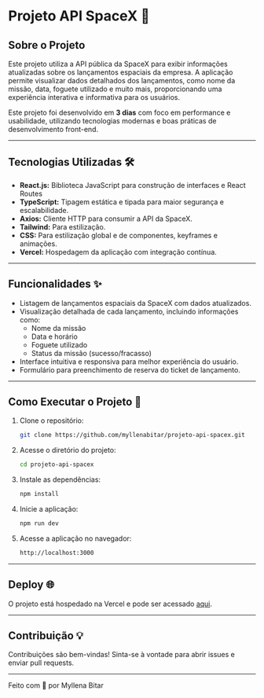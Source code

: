 # Projeto API SpaceX 🚀

## Sobre o Projeto
Este projeto utiliza a API pública da SpaceX para exibir informações atualizadas sobre os lançamentos espaciais da empresa. A aplicação permite visualizar dados detalhados dos lançamentos, como nome da missão, data, foguete utilizado e muito mais, proporcionando uma experiência interativa e informativa para os usuários.

Este projeto foi desenvolvido em **3 dias** com foco em performance e usabilidade, utilizando tecnologias modernas e boas práticas de desenvolvimento front-end.

---

## Tecnologias Utilizadas 🛠️

- **React.js:** Biblioteca JavaScript para construção de interfaces e React Routes
- **TypeScript:** Tipagem estática e tipada para maior segurança e escalabilidade.
- **Axios:** Cliente HTTP para consumir a API da SpaceX.
- **Tailwind:** Para estilização.
- **CSS:** Para estilização global e de componentes, keyframes e animações.
- **Vercel:** Hospedagem da aplicação com integração contínua.

---

## Funcionalidades ✨

- Listagem de lançamentos espaciais da SpaceX com dados atualizados.
- Visualização detalhada de cada lançamento, incluindo informações como:
  - Nome da missão
  - Data e horário
  - Foguete utilizado
  - Status da missão (sucesso/fracasso)
- Interface intuitiva e responsiva para melhor experiência do usuário.
- Formulário para preenchimento de reserva do ticket de lançamento.

---

## Como Executar o Projeto 🚀

1. Clone o repositório:
   ```bash
   git clone https://github.com/myllenabitar/projeto-api-spacex.git
   ```

2. Acesse o diretório do projeto:
   ```bash
   cd projeto-api-spacex
   ```

3. Instale as dependências:
   ```bash
   npm install
   ```

4. Inicie a aplicação:
   ```bash
   npm run dev
   ```

5. Acesse a aplicação no navegador:
   ```bash
   http://localhost:3000
   ```

---

## Deploy 🌐

O projeto está hospedado na Vercel e pode ser acessado [aqui](URL_DO_DEPLOY).

---

## Contribuição 💡

Contribuições são bem-vindas! Sinta-se à vontade para abrir issues e enviar pull requests.

---

Feito com 💙 por Myllena Bitar

